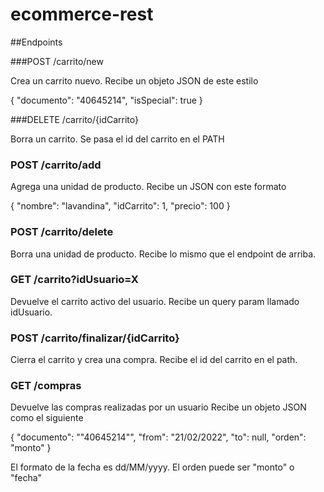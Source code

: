 # ecommerce-rest

##Endpoints

###POST /carrito/new

Crea un carrito nuevo.
Recibe un objeto JSON de este estilo

{
"documento": "40645214",
"isSpecial": true
}

###DELETE /carrito/{idCarrito}

Borra un carrito.
Se pasa el id del carrito en el PATH

### POST /carrito/add

Agrega una unidad de producto. Recibe un JSON con este formato

{
"nombre": "lavandina",
"idCarrito": 1,
"precio": 100
}

### POST /carrito/delete

Borra una unidad de producto.
Recibe lo mismo que el endpoint de arriba.

### GET /carrito?idUsuario=X

Devuelve el carrito activo del usuario.
Recibe un query param llamado idUsuario.
 
### POST /carrito/finalizar/{idCarrito}

Cierra el carrito y crea una compra.
Recibe el id del carrito en el path.

### GET /compras

Devuelve las compras realizadas por un usuario
Recibe un objeto JSON como el siguiente

{
"documento": ""40645214"",
"from": "21/02/2022",
"to": null,
"orden": "monto"
}

El formato de la fecha es dd/MM/yyyy.
El orden puede ser "monto" o "fecha"